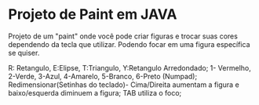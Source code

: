 # Projeto de Paint em JAVA

Projeto de um "paint" onde você pode criar figuras e trocar suas cores dependendo da tecla que utilizar. 
Podendo focar em uma figura específica se quiser.

R: Retangulo, E:Elipse, T:Triangulo, Y:Retangulo Arredondado; 
1- Vermelho, 2-Verde, 3-Azul, 4-Amarelo, 5-Branco, 6-Preto (Numpad); 
Redimensionar(Setinhas do teclado)- Cima/Direita aumentam a figura e baixo/esquerda diminuem a figura;
TAB utiliza o foco;
